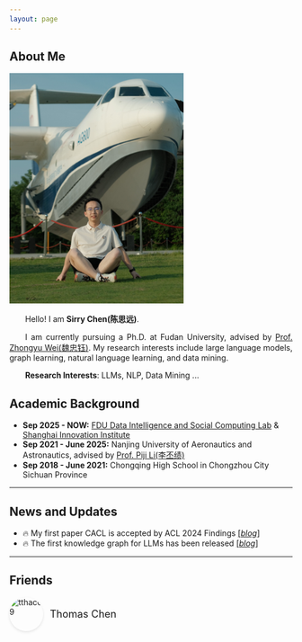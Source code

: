 ```yaml
---
layout: page
---
```


## About Me

<img src="sirrychen.jpg" class="floatpic" width="310" height="410">

<p style="text-align: justify; text-indent: 2em;">
    Hello! I am <strong>Sirry Chen(陈思远)</strong>.
</p>
<p style="text-align: justify; text-indent: 2em;">
    I am currently pursuing a Ph.D. at Fudan University, advised by <a href="http://www.fudan-disc.com/people/zywei" target="_blank">Prof. Zhongyu Wei(魏忠钰)</a>. My research interests include large language models, graph learning, natural language learning, and data mining.
</p>
<p style="text-align: justify; text-indent: 2em;">
    <strong>Research Interests</strong>: LLMs, NLP, Data Mining ...
</p>



## Academic Background
- **Sep 2025 - NOW:** <a href="http://www.fudan-disc.com/" target="_blank">FDU Data Intelligence and Social Computing Lab</a> & <a href="https://www.sii.edu.cn/main.htm" target="_blank">Shanghai Innovation Institute</a>
- **Sep 2021 - June 2025:** Nanjing University of Aeronautics and Astronautics, advised by <a href="https://lipiji.com/" target="_blank">Prof. Piji Li(李丕绩)</a>
- **Sep 2018 - June 2021:** Chongqing High School in Chongzhou City Sichuan Province

---


## News and Updates

- 🔥 My first paper CACL is accepted by ACL 2024 Findings [[*blog*]](/blogs/2024-05-17-CACL.html)
- 🔥 The first knowledge graph for LLMs has been released [[*blog*]](/share/2024-06-28-knowledge-graph.html)


---

## Friends

<div style="display: flex; align-items: center; gap: 15px; margin-bottom: 15px;">
  <a href="https://tthac09.github.io/" target="_blank" style="display: flex; align-items: center; text-decoration: none; color: inherit;">
    <img src="https://tthac09.github.io/images/logo.webp" alt="tthac09" width="60" height="60" style="border-radius: 50%; object-fit: cover; box-shadow: 0 2px 5px rgba(0,0,0,0.1);">
    <span style="margin-left: 12px; font-size: 18px;">Thomas Chen</span>
  </a>
</div>

<!-- Google tag (gtag.js) -->
<script async src="https://www.googletagmanager.com/gtag/js?id=G-ZXP3VZ8MR8"></script>
<script>
  window.dataLayer = window.dataLayer || [];
  function gtag(){dataLayer.push(arguments);}
  gtag('js', new Date());

  gtag('config', 'G-ZXP3VZ8MR8');
</script>

<!-- 谷歌网站分析 -->
